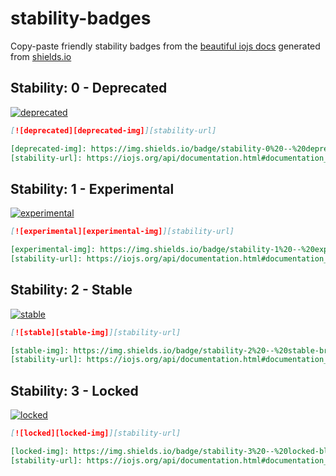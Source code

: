 # stability-badges

Copy-paste friendly stability badges from the [beautiful iojs docs](https://iojs.org/api/documentation.html#documentation_stability_index) generated from [shields.io](http://shields.io)

## Stability: 0 - Deprecated

[![deprecated][deprecated-img]][stability-url]

[deprecated-img]: https://img.shields.io/badge/stability-0%20--%20deprecated-red.svg?style=flat-square

```md
[![deprecated][deprecated-img]][stability-url]

[deprecated-img]: https://img.shields.io/badge/stability-0%20--%20deprecated-red.svg?style=flat-square
[stability-url]: https://iojs.org/api/documentation.html#documentation_stability_index
```
## Stability: 1 - Experimental

[![experimental][experimental-img]][stability-url]

[experimental-img]: https://img.shields.io/badge/stability-1%20--%20experimental-orange.svg?style=flat-square

```md
[![experimental][experimental-img]][stability-url]

[experimental-img]: https://img.shields.io/badge/stability-1%20--%20experimental-orange.svg?style=flat-square
[stability-url]: https://iojs.org/api/documentation.html#documentation_stability_index
```
## Stability: 2 - Stable

[![stable][stable-img]][stability-url]

[stable-img]: https://img.shields.io/badge/stability-2%20--%20stable-brightgreen.svg?style=flat-square

```md
[![stable][stable-img]][stability-url]

[stable-img]: https://img.shields.io/badge/stability-2%20--%20stable-brightgreen.svg?style=flat-square
[stability-url]: https://iojs.org/api/documentation.html#documentation_stability_index
```
## Stability: 3 - Locked

[![locked][locked-img]][stability-url]

[locked-img]: https://img.shields.io/badge/stability-3%20--%20locked-blue.svg?style=flat-square

```md
[![locked][locked-img]][stability-url]

[locked-img]: https://img.shields.io/badge/stability-3%20--%20locked-blue.svg?style=flat-square
[stability-url]: https://iojs.org/api/documentation.html#documentation_stability_index
```

[stability-url]: https://iojs.org/api/documentation.html#documentation_stability_index

